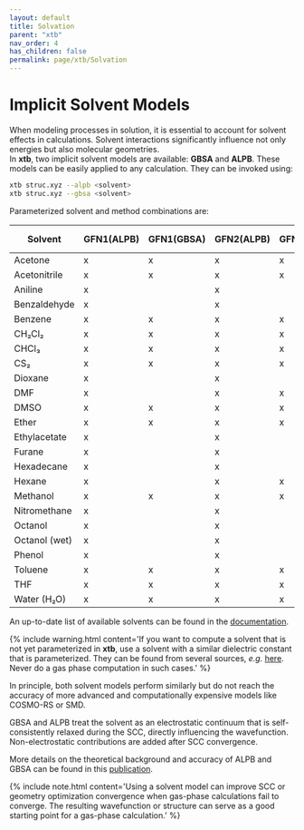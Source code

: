 ```yaml
---
layout: default
title: Solvation
parent: "xtb"
nav_order: 4
has_children: false
permalink: page/xtb/Solvation
---
```


# Implicit Solvent Models

When modeling processes in solution, it is essential to account for solvent effects in calculations. Solvent interactions significantly influence not only energies but also molecular geometries.  
In **xtb**, two implicit solvent models are available: **GBSA** and **ALPB**. These models can be easily applied to any calculation. They can be invoked using:  

```bash
xtb struc.xyz --alpb <solvent>
xtb struc.xyz --gbsa <solvent>
```

Parameterized solvent and method combinations are:

| Solvent         | GFN1(ALPB) | GFN1(GBSA) | GFN2(ALPB) | GFN2(GBSA) | GFN-FF |
|----------------|-----------|-----------|-----------|-----------|--------|
| Acetone       | x         | x         | x         | x         | x      |
| Acetonitrile  | x         | x         | x         | x         | x      |
| Aniline       | x         |           | x         |           | x      |
| Benzaldehyde  | x         |           | x         |           | x      |
| Benzene       | x         | x         | x         | x         | x      |
| CH₂Cl₂        | x         | x         | x         | x         | x      |
| CHCl₃        | x         | x         | x         | x         | x      |
| CS₂          | x         | x         | x         | x         | x      |
| Dioxane      | x         |           | x         |           | x      |
| DMF          | x         |           | x         | x         | x      |
| DMSO         | x         | x         | x         | x         | x      |
| Ether        | x         | x         | x         | x         | x      |
| Ethylacetate | x         |           | x         |           | x      |
| Furane       | x         |           | x         |           | x      |
| Hexadecane   | x         |           | x         |           | x      |
| Hexane       | x         |           | x         | x         | x      |
| Methanol     | x         | x         | x         | x         | x      |
| Nitromethane | x         |           | x         |           | x      |
| Octanol      | x         |           | x         |           | x      |
| Octanol (wet)| x         |           | x         |           | x      |
| Phenol       | x         |           | x         |           | x      |
| Toluene      | x         | x         | x         | x         | x      |
| THF          | x         | x         | x         | x         | x      |
| Water (H₂O)  | x         | x         | x         | x         | x      |


An up-to-date list of available solvents can be found in the [documentation](https://xtb-docs.readthedocs.io/en/latest/gbsa.html).  

{% include warning.html content='If you want to compute a solvent that is not yet parameterized in **xtb**, use a solvent with a similar dielectric constant that is parameterized. They can be found from several sources, *e.g.* [here](https://depts.washington.edu/eooptic/linkfiles/dielectric_chart%5B1%5D.pdf). Never do a gas phase computation in such cases.' %}

In principle, both solvent models perform similarly but do not reach the accuracy of more advanced and computationally expensive models like COSMO-RS or SMD.  

GBSA and ALPB treat the solvent as an electrostatic continuum that is self-consistently relaxed during the SCC, directly influencing the wavefunction. Non-electrostatic contributions are added after SCC convergence.  

More details on the theoretical background and accuracy of ALPB and GBSA can be found in this [publication](https://pubs.acs.org/doi/abs/10.1021/acs.jctc.1c00471).  

{% include note.html content='Using a solvent model can improve SCC or geometry optimization convergence when gas-phase calculations fail to converge. The resulting wavefunction or structure can serve as a good starting point for a gas-phase calculation.' %}

